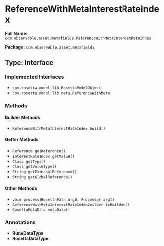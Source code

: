 # ReferenceWithMetaInterestRateIndex

**Full Name:** `cdm.observable.asset.metafields.ReferenceWithMetaInterestRateIndex`

**Package:** `cdm.observable.asset.metafields`

## Type: Interface

### Implemented Interfaces

- `com.rosetta.model.lib.RosettaModelObject`
- `com.rosetta.model.lib.meta.ReferenceWithMeta`

### Methods

#### Builder Methods

- `ReferenceWithMetaInterestRateIndex build()`

#### Getter Methods

- `Reference getReference()`
- `InterestRateIndex getValue()`
- `Class getType()`
- `Class getValueType()`
- `String getExternalReference()`
- `String getGlobalReference()`

#### Other Methods

- `void process(RosettaPath arg0, Processor arg1)`
- `ReferenceWithMetaInterestRateIndexBuilder toBuilder()`
- `RosettaMetaData metaData()`

### Annotations

- **RuneDataType**
- **RosettaDataType**

